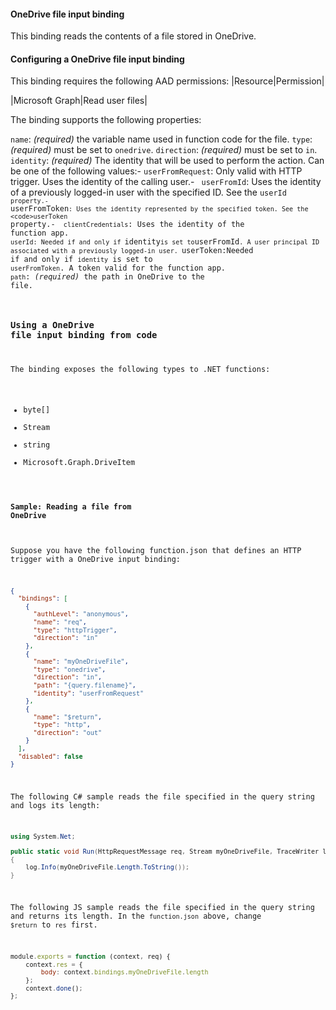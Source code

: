 #### OneDrive file input binding

This binding reads the contents of a file stored in OneDrive.

#### Configuring a OneDrive file input binding

This binding requires the following AAD permissions:
|Resource|Permission|

|Microsoft Graph|Read user files|

The binding supports the following properties:



`name`: *(required)* the variable name used in function code for the file.
`type`: *(required)* must be set to `onedrive`.
`direction`: *(required)* must be set to `in`.
`identity`: *(required)* The identity that will be used to perform the action. Can be one of the following values:- `userFromRequest`: Only valid with HTTP trigger. Uses the identity of the calling user.- ` userFromId`: Uses the identity of a previously logged-in user with the specified ID. See the <code>userId`  property.- ` userFromToken`: Uses the identity represented by the specified token. See the <code>userToken`  property.- ` clientCredentials`: Uses the identity of the function app.
`userId: Needed if and only if `identity` is set to `userFromId`. A user principal ID associated with a previously logged-in user.
`userToken:Needed if and only if `identity` is set to `userFromToken`. A token valid for the function app.
`path`: *(required)* the path in OneDrive to the file.

### Using a OneDrive file input binding from code

The binding exposes the following types to .NET functions:
- byte[]
- Stream
- string
- Microsoft.Graph.DriveItem

#### Sample: Reading a file from OneDrive

Suppose you have the following function.json that defines an HTTP trigger with a OneDrive input binding:

```json
{
  "bindings": [
    {
      "authLevel": "anonymous",
      "name": "req",
      "type": "httpTrigger",
      "direction": "in"
    },
    {
      "name": "myOneDriveFile",
      "type": "onedrive",
      "direction": "in",
      "path": "{query.filename}",
      "identity": "userFromRequest"
    },
    {
      "name": "$return",
      "type": "http",
      "direction": "out"
    }
  ],
  "disabled": false
}
```

The following C# sample reads the file specified in the query string and logs its length:

```csharp
using System.Net;

public static void Run(HttpRequestMessage req, Stream myOneDriveFile, TraceWriter log)
{
    log.Info(myOneDriveFile.Length.ToString());
}
```

The following JS sample reads the file specified in the query string and returns its length. In the `function.json` above, change `$return` to `res` first.

```js
module.exports = function (context, req) {
    context.res = {
        body: context.bindings.myOneDriveFile.length
    };
    context.done();
};
```
